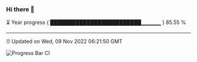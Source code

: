 ### Hi there 👋

⏳ Year progress { █████████████████████████▁▁▁▁▁ } 85.55 %

---

⏰ Updated on Wed, 09 Nov 2022 06:21:50 GMT

![Progress Bar CI](https://github.com/liununu/liununu/workflows/Progress%20Bar%20CI/badge.svg)
